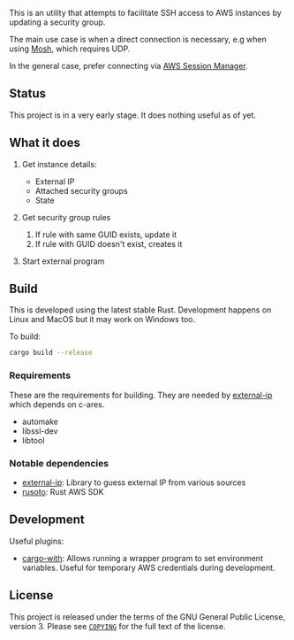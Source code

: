 This is an utility that attempts to facilitate SSH access to AWS instances by updating a security group.

The main use case is when a direct connection is necessary, e.g when using [Mosh], which requires UDP.

In the general case, prefer connecting via [AWS Session Manager].


## Status

This project is in a very early stage. It does nothing useful as of yet.


## What it does

1. Get instance details:
    * External IP
    * Attached security groups
    * State
    
2. Get security group rules
    1. If rule with same GUID exists, update it
    2. If rule with GUID doesn't exist, creates it

3. Start external program


## Build

This is developed using the latest stable Rust. Development happens on Linux and MacOS but it may work on Windows too.

To build:

```sh
cargo build --release
```

### Requirements

These are the requirements for building. They are needed by [external-ip] which depends on c-ares.

* automake
* libssl-dev
* libtool


### Notable dependencies

* [external-ip]: Library to guess external IP from various sources
* [rusoto]: Rust AWS SDK


## Development

Useful plugins:

* [cargo-with]: Allows running a wrapper program to set environment variables.
Useful for temporary AWS credentials during development.


## License


This project is released under the terms of the GNU General Public License, version 3.
Please see [`COPYING`](COPYING) for the full text of the license.


[aws session manager]: https://docs.aws.amazon.com/systems-manager/latest/userguide/session-manager-getting-started-enable-ssh-connections.html "AWS Session Manager Plugin"
[cargo-with]: https://lib.rs/crates/cargo-with "cargo-with"
[mosh]: https://mosh.org/ "Mosh"
[external-ip]: https://docs.rs/external-ip/ "external-ip"
[rusoto]: https://rusoto.org/ "Rusoto"
